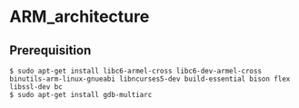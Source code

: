 # ARM_architecture

## Prerequisition

```
$ sudo apt-get install libc6-armel-cross libc6-dev-armel-cross binutils-arm-linux-gnueabi libncurses5-dev build-essential bison flex libssl-dev bc
$ sudo apt-get install gdb-multiarc

```

